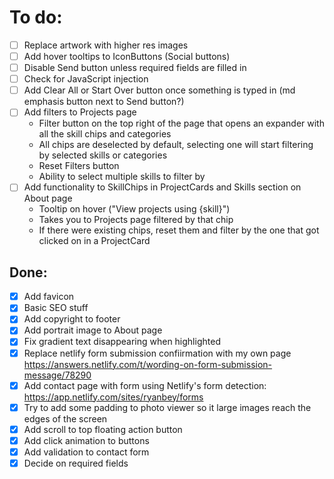 # To do:

- [ ] Replace artwork with higher res images
- [ ] Add hover tooltips to IconButtons (Social buttons)
- [ ] Disable Send button unless required fields are filled in
- [ ] Check for JavaScript injection
- [ ] Add Clear All or Start Over button once something is typed in (md emphasis button next to Send button?)
- [ ] Add filters to Projects page
  - Filter button on the top right of the page that opens an expander with all the skill chips and categories
  - All chips are deselected by default, selecting one will start filtering by selected skills or categories
  - Reset Filters button
  - Ability to select multiple skills to filter by
- [ ] Add functionality to SkillChips in ProjectCards and Skills section on About page
  - Tooltip on hover ("View projects using {skill}")
  - Takes you to Projects page filtered by that chip
  - If there were existing chips, reset them and filter by the one that got clicked on in a ProjectCard
     
## Done:

- [x] Add favicon
- [x] Basic SEO stuff
- [x] Add copyright to footer
- [x] Add portrait image to About page
- [x] Fix gradient text disappearing when highlighted
- [x] Replace netlify form submission confiirmation with my own page https://answers.netlify.com/t/wording-on-form-submission-message/78290
- [x] Add contact page with form using Netlify's form detection: https://app.netlify.com/sites/ryanbey/forms
- [x] Try to add some padding to photo viewer so it large images reach the edges of the screen
- [x] Add scroll to top floating action button
- [x] Add click animation to buttons
- [x] Add validation to contact form
- [x] Decide on required fields
